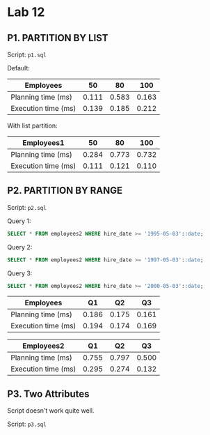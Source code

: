 # Lab 12

## P1. PARTITION BY LIST

Script: `p1.sql`

Default:

| Employees           | 50    | 80    | 100   |
|---------------------|-------|-------|-------|
| Planning time (ms)  | 0.111 | 0.583 | 0.163 |
| Execution time (ms) | 0.139 | 0.185 | 0.212 |


With list partition:

| Employees1          | 50    | 80    | 100   |
|---------------------|-------|-------|-------|
| Planning time (ms)  | 0.284 | 0.773 | 0.732 |
| Execution time (ms) | 0.111 | 0.121 | 0.110 |

## P2. PARTITION BY RANGE

Script: `p2.sql`

Query 1:

```sql
SELECT * FROM employees2 WHERE hire_date >= '1995-05-03'::date;
```

Query 2:


```sql
SELECT * FROM employees2 WHERE hire_date >= '1997-05-03'::date;
```

Query 3:

```sql
SELECT * FROM employees2 WHERE hire_date >= '2000-05-03'::date;
```

| Employees           | Q1    | Q2    | Q3    |
|---------------------|-------|-------|-------|
| Planning time (ms)  | 0.186 | 0.175 | 0.161 |
| Execution time (ms) | 0.194 | 0.174 | 0.169 |

| Employees2          | Q1    | Q2    | Q3    |
|---------------------|-------|-------|-------|
| Planning time (ms)  | 0.755 | 0.797 | 0.500 |
| Execution time (ms) | 0.295 | 0.274 | 0.132 |


## P3. Two Attributes

Script doesn't work quite well.

Script: `p3.sql`
